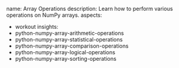 name: Array Operations
description: Learn how to perform various operations on NumPy arrays.
aspects:
  - workout
insights:
  - python-numpy-array-arithmetic-operations
  - python-numpy-array-statistical-operations
  - python-numpy-array-comparison-operations
  - python-numpy-array-logical-operations
  - python-numpy-array-sorting-operations
